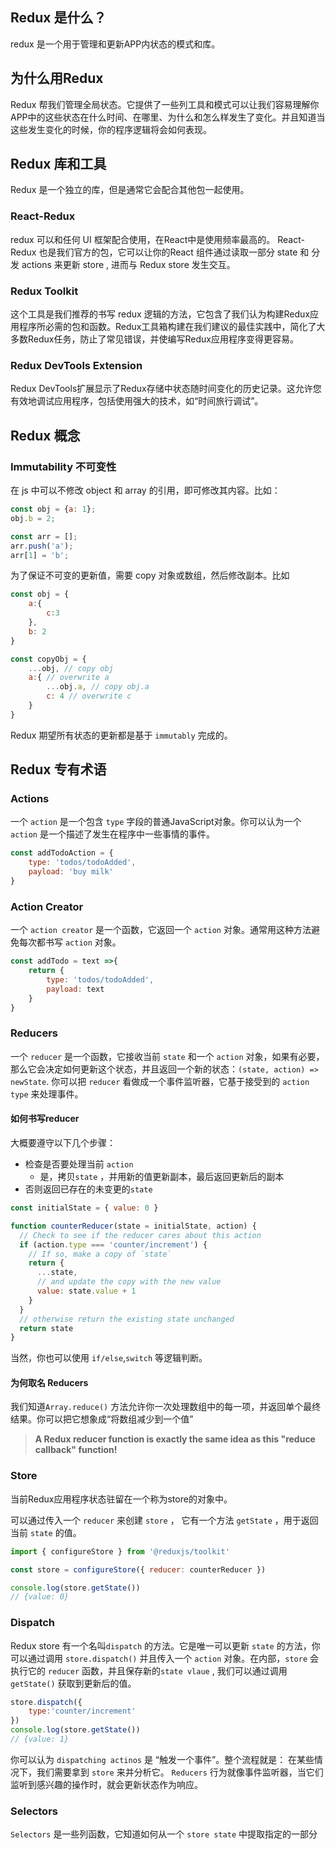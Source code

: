 ## Redux 是什么？

redux 是一个用于管理和更新APP内状态的模式和库。

## 为什么用Redux

Redux 帮我们管理全局状态。它提供了一些列工具和模式可以让我们容易理解你APP中的这些状态在什么时间、在哪里、为什么和怎么样发生了变化。并且知道当这些发生变化的时候，你的程序逻辑将会如何表现。

## Redux 库和工具

Redux 是一个独立的库，但是通常它会配合其他包一起使用。

### React-Redux

redux 可以和任何 UI 框架配合使用，在React中是使用频率最高的。 React-Redux 也是我们官方的包，它可以让你的React 组件通过读取一部分 state 和 分发 actions 来更新 store , 进而与 Redux store 发生交互。

### Redux Toolkit

这个工具是我们推荐的书写 redux 逻辑的方法，它包含了我们认为构建Redux应用程序所必需的包和函数。Redux工具箱构建在我们建议的最佳实践中，简化了大多数Redux任务，防止了常见错误，并使编写Redux应用程序变得更容易。

### Redux DevTools Extension

Redux DevTools扩展显示了Redux存储中状态随时间变化的历史记录。这允许您有效地调试应用程序，包括使用强大的技术，如“时间旅行调试”。



## Redux 概念

### Immutability 不可变性

在 js 中可以不修改 object 和 array 的引用，即可修改其内容。比如：

```js
const obj = {a: 1};
obj.b = 2;

const arr = [];
arr.push('a');
arr[1] = 'b';
```

为了保证不可变的更新值，需要 copy 对象或数组，然后修改副本。比如

```js
const obj = {
    a:{
        c:3
    },
    b: 2
}

const copyObj = {
    ...obj, // copy obj
    a:{ // overwrite a
        ...obj.a, // copy obj.a
        c: 4 // overwrite c
	}
}
```

Redux 期望所有状态的更新都是基于 `immutably` 完成的。



## Redux 专有术语

### Actions

一个 `action` 是一个包含 `type` 字段的普通JavaScript对象。你可以认为一个 `action` 是一个描述了发生在程序中一些事情的事件。

```js
const addTodoAction = {
    type: 'todos/todoAdded',
    payload: 'buy milk'
}
```

### Action Creator

一个 `action creator`  是一个函数，它返回一个 `action` 对象。通常用这种方法避免每次都书写 `action` 对象。

```js
const addTodo = text =>{
	return {
		type: 'todos/todoAdded',
        payload: text
    }
}
```

### Reducers

一个 `reducer` 是一个函数，它接收当前 `state` 和一个 `action` 对象，如果有必要，那么它会决定如何更新这个状态，并且返回一个新的状态：`(state, action) => newState`. 你可以把 `reducer` 看做成一个事件监听器，它基于接受到的 `action type` 来处理事件。

#### 如何书写reducer

大概要遵守以下几个步骤：

* 检查是否要处理当前 `action`
  * 是，拷贝`state` ，并用新的值更新副本，最后返回更新后的副本
* 否则返回已存在的未变更的`state`

```js
const initialState = { value: 0 }

function counterReducer(state = initialState, action) {
  // Check to see if the reducer cares about this action
  if (action.type === 'counter/increment') {
    // If so, make a copy of `state`
    return {
      ...state,
      // and update the copy with the new value
      value: state.value + 1
    }
  }
  // otherwise return the existing state unchanged
  return state
}
```

当然，你也可以使用 `if/else`,`switch` 等逻辑判断。

#### 为何取名 Reducers

我们知道`Array.reduce()` 方法允许你一次处理数组中的每一项，并返回单个最终结果。你可以把它想象成“将数组减少到一个值”

> **A Redux reducer function is exactly the same idea as this "reduce callback" function!** 

### Store

当前Redux应用程序状态驻留在一个称为store的对象中。

可以通过传入一个 `reducer` 来创建 `store` ， 它有一个方法 `getState` ，用于返回当前 `state` 的值。

```js
import { configureStore } from '@reduxjs/toolkit'

const store = configureStore({ reducer: counterReducer })

console.log(store.getState())
// {value: 0}
```

### Dispatch

Redux store 有一个名叫`dispatch` 的方法。它是唯一可以更新 `state` 的方法，你可以通过调用 `store.dispatch()` 并且传入一个 `action` 对象。在内部，`store` 会执行它的 `reducer` 函数，并且保存新的`state vlaue` , 我们可以通过调用 `getState()`  获取到更新后的值。

```js
store.dispatch({
    type:'counter/increment'
})
console.log(store.getState())
// {value: 1}
```

你可以认为 `dispatching actinos` 是 “触发一个事件”。整个流程就是： 在某些情况下，我们需要拿到 `store` 来并分析它。 `Reducers` 行为就像事件监听器，当它们监听到感兴趣的操作时，就会更新状态作为响应。

### Selectors

`Selectors` 是一些列函数，它知道如何从一个 `store state` 中提取指定的一部分







